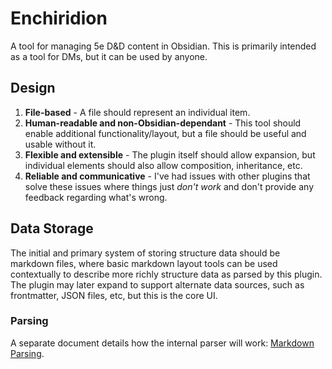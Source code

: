 # Enchiridion

A tool for managing 5e D&D content in Obsidian.
This is primarily intended as a tool for DMs, but it can be used by anyone.

## Design

1. **File-based** - A file should represent an individual item.
2. **Human-readable and non-Obsidian-dependant** - This tool should enable additional functionality/layout, but a file should be useful and usable without it.
3. **Flexible and extensible** - The plugin itself should allow expansion, but individual elements should also allow composition, inheritance, etc.
4. **Reliable and communicative** - I've had issues with other plugins that solve these issues where things just _don't work_ and don't provide any feedback regarding what's wrong.

## Data Storage

The initial and primary system of storing structure data should be markdown files, where basic markdown layout tools can be used contextually to describe more richly structure data as parsed by this plugin.
The plugin may later expand to support alternate data sources, such as frontmatter, JSON files, etc, but this is the core UI.

### Parsing

A separate document details how the internal parser will work: [Markdown Parsing](./markdown-parsing.md).

